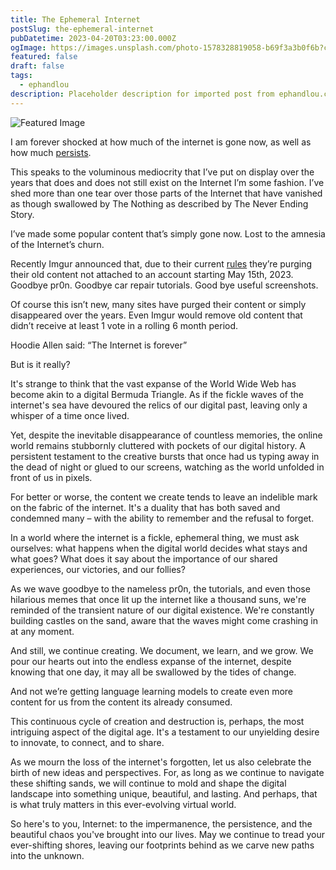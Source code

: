 ```yaml
---
title: The Ephemeral Internet
postSlug: the-ephemeral-internet
pubDatetime: 2023-04-20T03:23:00.000Z
ogImage: https://images.unsplash.com/photo-1578328819058-b69f3a3b0f6b?crop=entropy&cs=tinysrgb&fit=max&fm=jpg&ixid=MnwxMTc3M3wwfDF8c2VhcmNofDJ8fDQwNHxlbnwwfHx8fDE2ODE5NzAyMDE&ixlib=rb-4.0.3&q=80&w=2000
featured: false
draft: false
tags:
  - ephandlou
description: Placeholder description for imported post from ephandlou.com
---
```


![Featured Image](https://images.unsplash.com/photo-1578328819058-b69f3a3b0f6b?crop=entropy&cs=tinysrgb&fit=max&fm=jpg&ixid=MnwxMTc3M3wwfDF8c2VhcmNofDJ8fDQwNHxlbnwwfHx8fDE2ODE5NzAyMDE&ixlib=rb-4.0.3&q=80&w=2000)

I am forever shocked at how much of the internet is gone now, as well as how much [persists](file:///var/mobile/Containers/Data/Application/FD619353-8E20-4567-9CD9-63ACA587FC00/Documents/archive.org).

This speaks to the voluminous mediocrity that I’ve put on display over the years that does and does not still exist on the Internet I’m some fashion. I’ve shed more than one tear over those parts of the Internet that have vanished as though swallowed by The Nothing as described by The Never Ending Story.

I’ve made some popular content that’s simply gone now. Lost to the amnesia of the Internet’s churn.

Recently Imgur announced that, due to their current [rules](https://imgur.com/rules) they’re purging their old content not attached to an account starting May 15th, 2023. Goodbye pr0n. Goodbye car repair tutorials. Good bye useful screenshots.

Of course this isn’t new, many sites have purged their content or simply disappeared over the years. Even Imgur would remove old content that didn’t receive at least 1 vote in a rolling 6 month period.

Hoodie Allen said: “The Internet is forever”

But is it really?

It's strange to think that the vast expanse of the World Wide Web has become akin to a digital Bermuda Triangle. As if the fickle waves of the internet's sea have devoured the relics of our digital past, leaving only a whisper of a time once lived.

Yet, despite the inevitable disappearance of countless memories, the online world remains stubbornly cluttered with pockets of our digital history. A persistent testament to the creative bursts that once had us typing away in the dead of night or glued to our screens, watching as the world unfolded in front of us in pixels.

For better or worse, the content we create tends to leave an indelible mark on the fabric of the internet. It's a duality that has both saved and condemned many – with the ability to remember and the refusal to forget.

In a world where the internet is a fickle, ephemeral thing, we must ask ourselves: what happens when the digital world decides what stays and what goes? What does it say about the importance of our shared experiences, our victories, and our follies?

As we wave goodbye to the nameless pr0n, the tutorials, and even those hilarious memes that once lit up the internet like a thousand suns, we're reminded of the transient nature of our digital existence. We're constantly building castles on the sand, aware that the waves might come crashing in at any moment.

And still, we continue creating. We document, we learn, and we grow. We pour our hearts out into the endless expanse of the internet, despite knowing that one day, it may all be swallowed by the tides of change.

And not we’re getting language learning models to create even more content for us from the content its already consumed.

This continuous cycle of creation and destruction is, perhaps, the most intriguing aspect of the digital age. It's a testament to our unyielding desire to innovate, to connect, and to share.

As we mourn the loss of the internet's forgotten, let us also celebrate the birth of new ideas and perspectives. For, as long as we continue to navigate these shifting sands, we will continue to mold and shape the digital landscape into something unique, beautiful, and lasting. And perhaps, that is what truly matters in this ever-evolving virtual world.

So here's to you, Internet: to the impermanence, the persistence, and the beautiful chaos you've brought into our lives. May we continue to tread your ever-shifting shores, leaving our footprints behind as we carve new paths into the unknown.
